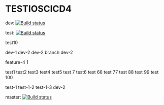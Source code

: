 # TESTIOSCICD4
dev: [![Build status](https://build.appcenter.ms/v0.1/apps/19770835-d95a-4fb0-b997-d332711e33f9/branches/dev/badge)](https://appcenter.ms)

test: [![Build status](https://build.appcenter.ms/v0.1/apps/19770835-d95a-4fb0-b997-d332711e33f9/branches/test/badge)](https://appcenter.ms)


test10

dev-1
dev-2
dev-2 branch
dev-2


feature-4
1

test1
test2
test3
test4
test5
test 7
test6
test 66
test 77
test 88
test 99
test 100

test-1
test-1-2
test-1-3
dev-2

master: [![Build status](https://build.appcenter.ms/v0.1/apps/19770835-d95a-4fb0-b997-d332711e33f9/branches/master/badge)](https://appcenter.ms)



